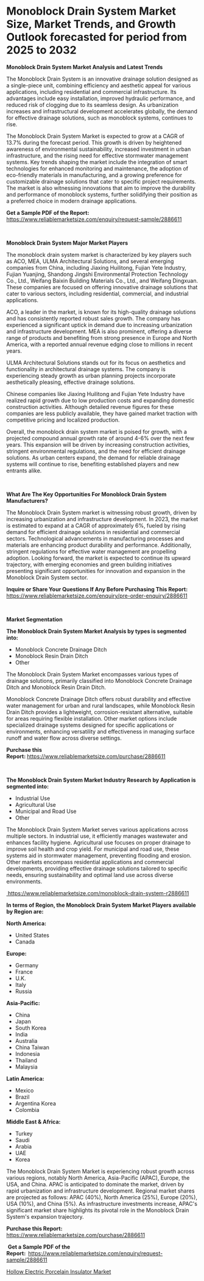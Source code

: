 <p><h1>Monoblock Drain System Market Size, Market Trends, and Growth Outlook forecasted for period from 2025 to 2032</h1></p><p><strong>Monoblock Drain System Market Analysis and Latest Trends</strong></p>
<p><p>The Monoblock Drain System is an innovative drainage solution designed as a single-piece unit, combining efficiency and aesthetic appeal for various applications, including residential and commercial infrastructure. Its advantages include easy installation, improved hydraulic performance, and reduced risk of clogging due to its seamless design. As urbanization increases and infrastructural development accelerates globally, the demand for effective drainage solutions, such as monoblock systems, continues to rise.</p><p>The Monoblock Drain System Market is expected to grow at a CAGR of 13.7% during the forecast period. This growth is driven by heightened awareness of environmental sustainability, increased investment in urban infrastructure, and the rising need for effective stormwater management systems. Key trends shaping the market include the integration of smart technologies for enhanced monitoring and maintenance, the adoption of eco-friendly materials in manufacturing, and a growing preference for customizable drainage solutions that cater to specific project requirements. The market is also witnessing innovations that aim to improve the durability and performance of monoblock systems, further solidifying their position as a preferred choice in modern drainage applications.</p></p>
<p><strong>Get a Sample PDF of the Report:&nbsp;</strong> <a href="https://www.reliablemarketsize.com/enquiry/request-sample/2886611?utm_campaign=2479&utm_medium=2&utm_source=Github&utm_content=ia&utm_term=13032025&utm_id=monoblock-drain-system">https://www.reliablemarketsize.com/enquiry/request-sample/2886611</a></p>
<p>&nbsp;</p>
<p><strong>Monoblock Drain System Major Market Players</strong></p>
<p><p>The monoblock drain system market is characterized by key players such as ACO, MEA, ULMA Architectural Solutions, and several emerging companies from China, including Jiaxing Huilitong, Fujian Yete Industry, Fujian Yuanjing, Shandong Jingshi Environmental Protection Technology Co., Ltd., Weifang Baixin Building Materials Co., Ltd., and Weifang Dingxuan. These companies are focused on offering innovative drainage solutions that cater to various sectors, including residential, commercial, and industrial applications.</p><p>ACO, a leader in the market, is known for its high-quality drainage solutions and has consistently reported robust sales growth. The company has experienced a significant uptick in demand due to increasing urbanization and infrastructure development. MEA is also prominent, offering a diverse range of products and benefiting from strong presence in Europe and North America, with a reported annual revenue edging close to millions in recent years.</p><p>ULMA Architectural Solutions stands out for its focus on aesthetics and functionality in architectural drainage systems. The company is experiencing steady growth as urban planning projects incorporate aesthetically pleasing, effective drainage solutions. </p><p>Chinese companies like Jiaxing Huilitong and Fujian Yete Industry have realized rapid growth due to low production costs and expanding domestic construction activities. Although detailed revenue figures for these companies are less publicly available, they have gained market traction with competitive pricing and localized production.</p><p>Overall, the monoblock drain system market is poised for growth, with a projected compound annual growth rate of around 4-6% over the next few years. This expansion will be driven by increasing construction activities, stringent environmental regulations, and the need for efficient drainage solutions. As urban centers expand, the demand for reliable drainage systems will continue to rise, benefiting established players and new entrants alike.</p></p>
<p>&nbsp;</p>
<p><strong>What Are The Key Opportunities For Monoblock Drain System Manufacturers?</strong></p>
<p><p>The Monoblock Drain System market is witnessing robust growth, driven by increasing urbanization and infrastructure development. In 2023, the market is estimated to expand at a CAGR of approximately 6%, fueled by rising demand for efficient drainage solutions in residential and commercial sectors. Technological advancements in manufacturing processes and materials are enhancing product durability and performance. Additionally, stringent regulations for effective water management are propelling adoption. Looking forward, the market is expected to continue its upward trajectory, with emerging economies and green building initiatives presenting significant opportunities for innovation and expansion in the Monoblock Drain System sector.</p></p>
<p><strong>Inquire or Share Your Questions If Any Before Purchasing This Report:</strong> <a href="https://www.reliablemarketsize.com/enquiry/pre-order-enquiry/2886611?utm_campaign=2479&utm_medium=2&utm_source=Github&utm_content=ia&utm_term=13032025&utm_id=monoblock-drain-system">https://www.reliablemarketsize.com/enquiry/pre-order-enquiry/2886611</a></p>
<p>&nbsp;</p>
<p><strong>Market Segmentation</strong></p>
<p><strong>The Monoblock Drain System Market Analysis by types is segmented into:</strong></p>
<p><ul><li>Monoblock Concrete Drainage Ditch</li><li>Monoblock Resin Drain Ditch</li><li>Other</li></ul></p>
<p><p>The Monoblock Drain System Market encompasses various types of drainage solutions, primarily classified into Monoblock Concrete Drainage Ditch and Monoblock Resin Drain Ditch. </p><p>Monoblock Concrete Drainage Ditch offers robust durability and effective water management for urban and rural landscapes, while Monoblock Resin Drain Ditch provides a lightweight, corrosion-resistant alternative, suitable for areas requiring flexible installation. Other market options include specialized drainage systems designed for specific applications or environments, enhancing versatility and effectiveness in managing surface runoff and water flow across diverse settings.</p></p>
<p><strong>Purchase this Report:&nbsp;</strong><a href="https://www.reliablemarketsize.com/purchase/2886611?utm_campaign=2479&utm_medium=2&utm_source=Github&utm_content=ia&utm_term=13032025&utm_id=monoblock-drain-system">https://www.reliablemarketsize.com/purchase/2886611</a></p>
<p>&nbsp;</p>
<p><strong>The Monoblock Drain System Market Industry Research by Application is segmented into:</strong></p>
<p><ul><li>Industrial Use</li><li>Agricultural Use</li><li>Municipal and Road Use</li><li>Other</li></ul></p>
<p><p>The Monoblock Drain System Market serves various applications across multiple sectors. In industrial use, it efficiently manages wastewater and enhances facility hygiene. Agricultural use focuses on proper drainage to improve soil health and crop yield. For municipal and road use, these systems aid in stormwater management, preventing flooding and erosion. Other markets encompass residential applications and commercial developments, providing effective drainage solutions tailored to specific needs, ensuring sustainability and optimal land use across diverse environments.</p></p>
<p><a href="https://www.reliablemarketsize.com/monoblock-drain-system-r2886611?utm_campaign=2479&utm_medium=2&utm_source=Github&utm_content=ia&utm_term=13032025&utm_id=monoblock-drain-system">&nbsp;https://www.reliablemarketsize.com/monoblock-drain-system-r2886611</a></p>
<p><strong>In terms of Region, the Monoblock Drain System Market Players available by Region are:</strong></p>
<p>
    <p> <strong> North America: </strong>
        <ul>
            <li>United States</li>
            <li>Canada</li>
        </ul>
        </p> 
    <p> <strong> Europe: </strong>
        <ul>
            <li>Germany</li>
            <li>France</li>
            <li>U.K.</li>
            <li>Italy</li>
            <li>Russia</li>
        </ul>
        </p> 
    <p> <strong> Asia-Pacific: </strong>
        <ul>
            <li>China</li>
            <li>Japan</li>
            <li>South Korea</li>
            <li>India</li>
            <li>Australia</li>
            <li>China Taiwan</li>
            <li>Indonesia</li>
            <li>Thailand</li>
            <li>Malaysia</li>
        </ul>
        </p> 
    <p> <strong> Latin America: </strong>
        <ul>
            <li>Mexico</li>
            <li>Brazil</li>
            <li>Argentina Korea</li>
            <li>Colombia</li>
        </ul>
        </p> 
    <p> <strong> Middle East & Africa: </strong>
        <ul>
            <li>Turkey</li>
            <li>Saudi</li>
            <li>Arabia</li>
            <li>UAE</li>
            <li>Korea</li>
        </ul>
    </p>
    </p>
<p><p>The Monoblock Drain System Market is experiencing robust growth across various regions, notably North America, Asia-Pacific (APAC), Europe, the USA, and China. APAC is anticipated to dominate the market, driven by rapid urbanization and infrastructure development. Regional market shares are projected as follows: APAC (40%), North America (25%), Europe (20%), USA (10%), and China (5%). As infrastructure investments increase, APAC's significant market share highlights its pivotal role in the Monoblock Drain System's expansion trajectory.</p></p>
<p><strong>Purchase this Report: </strong><a href="https://www.reliablemarketsize.com/purchase/2886611?utm_campaign=2479&utm_medium=2&utm_source=Github&utm_content=ia&utm_term=13032025&utm_id=monoblock-drain-system">https://www.reliablemarketsize.com/purchase/2886611</a></p>
<p>&nbsp;<strong>Get a Sample PDF of the Report:&nbsp;&nbsp;</strong><a href="https://www.reliablemarketsize.com/enquiry/request-sample/2886611?utm_campaign=2479&utm_medium=2&utm_source=Github&utm_content=ia&utm_term=13032025&utm_id=monoblock-drain-system">https://www.reliablemarketsize.com/enquiry/request-sample/2886611</a></p>
<p><strong></strong></p>
<p><p><a href="https://github.com/oslieselotte2192/Market-Research-Report-List-1/blob/main/hollow-electric-porcelain-insulator-market.md?utm_campaign=2479&utm_medium=2&utm_source=Github&utm_content=ia&utm_term=13032025&utm_id=monoblock-drain-system">Hollow Electric Porcelain Insulator Market</a></p></p>